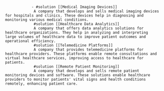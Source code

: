 				- #solution [[Medical Imaging Devices]]
				 A company that develops and sells medical imaging devices for hospitals and clinics. These devices help in diagnosing and monitoring various medical conditions.
				 #solution [[Healthcare Data Analytics]]
				 A company that offers data analytics solutions for healthcare organizations. They help in analyzing and interpreting large volumes of healthcare data to improve patient outcomes and operational efficiency.
				 #solution [[Telemedicine Platforms]]
				 A company that provides telemedicine platforms for healthcare providers. These platforms enable remote consultations and virtual healthcare services, improving access to healthcare for patients.
				 #solution [[Remote Patient Monitoring]]
				 A company that develops and sells remote patient monitoring devices and software. These solutions enable healthcare providers to monitor patients' vital signs and health conditions remotely, enhancing patient care.



